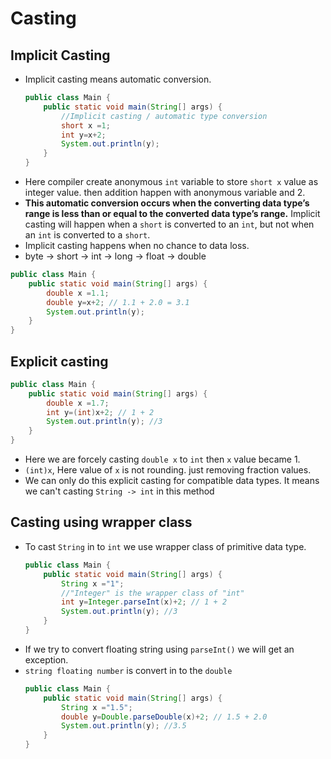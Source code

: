 # Casting
## Implicit Casting

- Implicit casting means automatic conversion.
  ``` java 
  public class Main {
      public static void main(String[] args) {
          //Implicit casting / automatic type conversion
          short x =1;
          int y=x+2;
          System.out.println(y);
      }
  }
  ```
-  Here compiler create anonymous `int` variable to store `short x` value as integer value. then addition happen with anonymous variable and 2. 
- **This automatic conversion occurs when the converting data type’s range is less than or equal to the converted data type’s range.** Implicit casting will happen when a `short` is converted to an `int`, but not when an `int` is converted to a `short`.
- Implicit casting happens when no chance to data loss.
- byte -> short -> int -> long -> float -> double
``` java
public class Main {
    public static void main(String[] args) {
        double x =1.1;
        double y=x+2; // 1.1 + 2.0 = 3.1 
        System.out.println(y);
    }
}
```

## Explicit casting
``` java 
public class Main {
    public static void main(String[] args) {
        double x =1.7;
        int y=(int)x+2; // 1 + 2
        System.out.println(y); //3
    }
}
```
- Here we are forcely casting `double x` to `int` then `x` value became 1.
- `(int)x`, Here value of `x` is not rounding. just removing fraction values.
- We can only do this explicit casting for compatible data types. It means we can't casting `String -> int` in this method

## Casting using wrapper class
- To cast `String` in to `int` we use wrapper class of primitive data type.
  ``` java 
  public class Main {
      public static void main(String[] args) {
          String x ="1";
          //"Integer" is the wrapper class of "int"
          int y=Integer.parseInt(x)+2; // 1 + 2
          System.out.println(y); //3
      }
  }
  ```
- If we try to convert floating string using `parseInt()` we will get an exception.
- `string floating number` is convert in to the `double`
  ``` java 
  public class Main {
      public static void main(String[] args) {
          String x ="1.5";
          double y=Double.parseDouble(x)+2; // 1.5 + 2.0
          System.out.println(y); //3.5
      }
  }
  ```